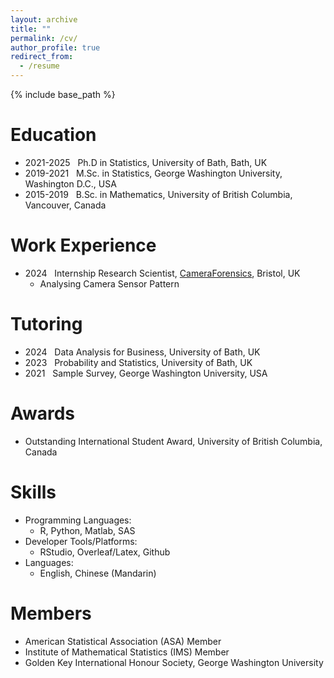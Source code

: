 ```yaml
---
layout: archive
title: ""
permalink: /cv/
author_profile: true
redirect_from:
  - /resume
---
```


{% include base_path %}

Education
======
* 2021-2025 &nbsp; Ph.D in Statistics, University of Bath, Bath, UK
* 2019-2021 &nbsp; M.Sc. in Statistics, George Washington University, Washington D.C., USA
* 2015-2019 &nbsp; B.Sc. in Mathematics, University of British Columbia, Vancouver, Canada



Work Experience
======
* 2024 &nbsp; Internship Research Scientist, [CameraForensics](https://www.cameraforensics.com/), Bristol, UK
  * Analysing Camera Sensor Pattern

Tutoring
======
  * 2024 &nbsp; Data Analysis for Business, University of Bath, UK
  * 2023 &nbsp; Probability and Statistics, University of Bath, UK
  * 2021 &nbsp; Sample Survey, George Washington University, USA

Awards
======
* Outstanding International Student Award, University of British Columbia, Canada

Skills
======
* Programming Languages:
  * R, Python, Matlab, SAS
* Developer Tools/Platforms:
  * RStudio, Overleaf/Latex, Github
* Languages:
  * English, Chinese (Mandarin)
  
Members
======
* American Statistical Association (ASA) Member
* Institute of Mathematical Statistics (IMS) Member
* Golden Key International Honour Society, George Washington University
  
